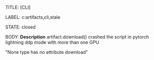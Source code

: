 TITLE:
[CLI] 

LABEL:
c:artifacts,cli,stale

STATE:
closed

BODY:
**Description**
artifact.download() crashed the script in pytorch lightning ddp mode with more than one GPU

"None type has no attribute download"

